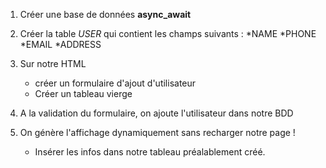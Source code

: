 1. Créer une base de données **async_await**

2. Créer la table _USER_ qui contient les champs suivants :
   *NAME
   *PHONE
   *EMAIL
   *ADDRESS

3. Sur notre HTML

   - créer un formulaire d'ajout d'utilisateur
   - Créer un tableau vierge

4. A la validation du formulaire, on ajoute l'utilisateur dans notre BDD

5. On génère l'affichage dynamiquement sans recharger notre page !
   - Insérer les infos dans notre tableau préalablement créé.
